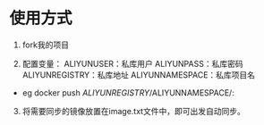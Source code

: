 # 使用方式
1. fork我的项目

2. 配置变量：
ALIYUNUSER：私库用户
ALIYUNPASS：私库密码
ALIYUNREGISTRY：私库地址
ALIYUNNAMESPACE：私库项目名

- eg
docker push $ALIYUNREGISTRY/$ALIYUNNAMESPACE/<imagename>:<imagetag>


3. 将需要同步的镜像放置在image.txt文件中，即可出发自动同步。